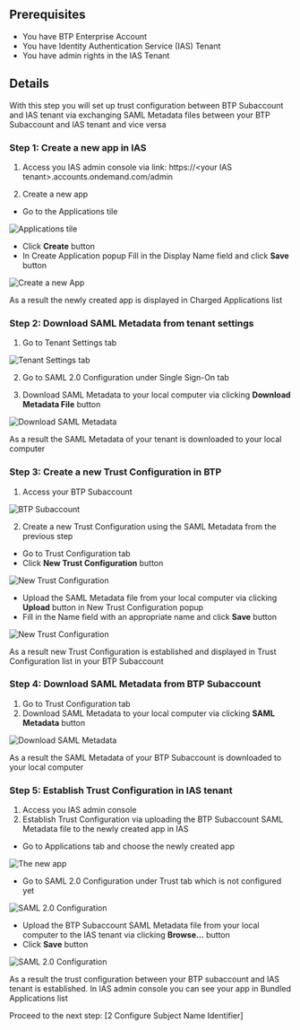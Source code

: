 ## Prerequisites

- You have BTP Enterprise Account
- You have Identity Authentication Service (IAS) Tenant
- You have admin rights in the IAS Tenant

## Details

With this step you will set up trust configuration between BTP Subaccount and IAS tenant via exchanging SAML Metadata files between your BTP Subaccount and IAS tenant and vice versa


### Step 1: Create a new app in IAS

1. Access you IAS admin console via link: https://\<your IAS tenant\>.accounts.ondemand.com/admin

2. Create a new app

- Go to the Applications tile

![Applications tile](./Images/1.2.1.png "Applications tile")

- Click **Create** button
- In Create Application popup Fill in the Display Name field and click **Save** button

![Create a new App](./Images/1.2.2.png "Create a new App")

As a result the newly created app is displayed in Charged Applications list



### Step 2: Download SAML Metadata from tenant settings

1. Go to Tenant Settings tab

![Tenant Settings tab](./Images/2.1.1.png "Tenant Settings tab")

2. Go to SAML 2.0 Configuration under Single Sign-On tab

3. Download SAML Metadata to your local computer via clicking **Download Metadata File** button

![Download SAML Metadata](./Images/2.3.1.png "Download SAML Metadata")

As a result the SAML Metadata of your tenant is downloaded to your local computer


### Step 3: Create a new Trust Configuration in BTP

1. Access your BTP Subaccount

![BTP Subaccount](./Images/3.1.1.png "BTP Subaccount")

2. Create a new Trust Configuration using the SAML Metadata from the previous step

- Go to Trust Configuration tab
- Click **New Trust Configuration** button

![New Trust Configuration](./Images/3.2.1.png "New Trust Configuration")

- Upload the SAML Metadata file from your local computer via clicking **Upload** button in New Trust Configuration popup
- Fill in the Name field with an appropriate name and click **Save** button

![New Trust Configuration](./Images/3.2.2.png "New Trust Configuration")

As a result new Trust Configuration is established and displayed in Trust Configuration list in your BTP Subaccount


### Step 4: Download SAML Metadata from BTP Subaccount

1. Go to Trust Configuration tab
2. Download SAML Metadata to your local computer via clicking **SAML Metadata** button

![Download SAML Metadata](./Images/4.2.1.png "Download SAML Metadata")

As a result the SAML Metadata of your BTP Subaccount is downloaded to your local computer


### Step 5: Establish Trust Configuration in IAS tenant

1. Access you IAS admin console
2. Establish Trust Configuration via uploading the BTP Subaccount SAML Metadata file to the newly created app in IAS

- Go to Applications tab and choose the newly created app

![The new app](./Images/5.2.1.png "The new app")

- Go to SAML 2.0 Configuration under Trust tab which is not configured yet

![SAML 2.0 Configuration](./Images/5.2.2.png "SAML 2.0 Configuration")

- Upload the BTP Subaccount SAML Metadata file from your local computer to the IAS tenant via clicking **Browse...** button
- Click **Save** button

![SAML 2.0 Configuration](./Images/5.2.3.png "SAML 2.0 Configuration")

As a result the trust configuration between your BTP subaccount and IAS tenant is established. In IAS admin console you can see your app in Bundled Applications list


Proceed to the next step: [2 Configure Subject Name Identifier]